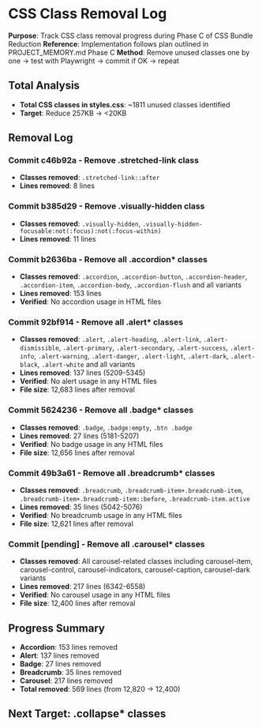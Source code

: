 # CSS Class Removal Log

**Purpose**: Track CSS class removal progress during Phase C of CSS Bundle Reduction
**Reference**: Implementation follows plan outlined in PROJECT_MEMORY.md Phase C
**Method**: Remove unused classes one by one → test with Playwright → commit if OK → repeat

## Total Analysis
- **Total CSS classes in styles.css**: ~1811 unused classes identified
- **Target**: Reduce 257KB → <20KB

## Removal Log

### Commit c46b92a - Remove .stretched-link class
- **Classes removed**: `.stretched-link::after`
- **Lines removed**: 8 lines

### Commit b385d29 - Remove .visually-hidden class  
- **Classes removed**: `.visually-hidden`, `.visually-hidden-focusable:not(:focus):not(:focus-within)`
- **Lines removed**: 11 lines

### Commit b2636ba - Remove all .accordion* classes
- **Classes removed**: `.accordion`, `.accordion-button`, `.accordion-header`, `.accordion-item`, `.accordion-body`, `.accordion-flush` and all variants
- **Lines removed**: 153 lines
- **Verified**: No accordion usage in HTML files

### Commit 92bf914 - Remove all .alert* classes  
- **Classes removed**: `.alert`, `.alert-heading`, `.alert-link`, `.alert-dismissible`, `.alert-primary`, `.alert-secondary`, `.alert-success`, `.alert-info`, `.alert-warning`, `.alert-danger`, `.alert-light`, `.alert-dark`, `.alert-black`, `.alert-white` and all variants
- **Lines removed**: 137 lines (5209-5345)
- **Verified**: No alert usage in any HTML files
- **File size**: 12,683 lines after removal

### Commit 5624236 - Remove all .badge* classes
- **Classes removed**: `.badge`, `.badge:empty`, `.btn .badge` 
- **Lines removed**: 27 lines (5181-5207)
- **Verified**: No badge usage in any HTML files
- **File size**: 12,656 lines after removal

### Commit 49b3a61 - Remove all .breadcrumb* classes
- **Classes removed**: `.breadcrumb`, `.breadcrumb-item+.breadcrumb-item`, `.breadcrumb-item+.breadcrumb-item::before`, `.breadcrumb-item.active`
- **Lines removed**: 35 lines (5042-5076)
- **Verified**: No breadcrumb usage in any HTML files
- **File size**: 12,621 lines after removal

### Commit [pending] - Remove all .carousel* classes
- **Classes removed**: All carousel-related classes including carousel-item, carousel-control, carousel-indicators, carousel-caption, carousel-dark variants
- **Lines removed**: 217 lines (6342-6558) 
- **Verified**: No carousel usage in any HTML files
- **File size**: 12,400 lines after removal

## Progress Summary
- **Accordion**: 153 lines removed
- **Alert**: 137 lines removed  
- **Badge**: 27 lines removed
- **Breadcrumb**: 35 lines removed
- **Carousel**: 217 lines removed
- **Total removed**: 569 lines (from 12,820 → 12,400)

## Next Target: .collapse* classes